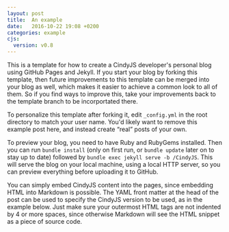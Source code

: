 ```yaml
---
layout: post
title:  An example
date:   2016-10-22 19:08 +0200
categories: example
cjs:
  version: v0.8
---
```


This is a template for how to create a CindyJS developer's personal blog
using GitHub Pages and Jekyll.
If you start your blog by forking this template, then future improvements
to this template can be merged into your blog as well,
which makes it easier to achieve a common look to all of them.
So if you find ways to improve this, take your improvements
back to the template branch to be incorportated there.

To personalize this template after forking it,
edit `_config.yml` in the root directory to match your user name.
You'd likely want to remove this example post here,
and instead create “real” posts of your own.

To preview your blog, you need to have Ruby and RubyGems installed.
Then you can run `bundle install` (only on first run,
or `bundle update` later on to stay up to date) followed by
`bundle exec jekyll serve -b /CindyJS`.
This will serve the blog on your local machine, using a local HTTP server,
so you can preview everything before uploading it to GitHub.

You can simply embed CindyJS content into the pages,
since embedding HTML into Markdown is possible.
The YAML front matter at the head of the post can be used
to specify the CindyJS version to be used, as in the example below.
Just make sure your outermost HTML tags are not indented by 4 or more spaces,
since otherwise Markdown will see the HTML snippet as a piece of source code.

<div id="CSCanvas"></div>
<script id="csmove" type="text/x-cindyscript">
  repeat(500,i,
    w=i*pi/180*(137.508+B.x*0.5);
    p=A+(cos(w),sin(w))*0.3*sqrt(i);
    a=i;
    draw(p,size->sqrt(i)*.4,color->hue(i/34));
  );
</script>
<script type="text/javascript">
  CindyJS({
    ports: [{
      id: "CSCanvas", width: 500, height: 500,
      transform: [{visibleRect: [-10,10,10,-10]}]
    }],
    scripts: "cs*",
    geometry: [
      {name:"A", kind:"P", type:"Free", pos:[0,0]},
      {name:"B", kind:"P", type:"Free", pos:[0,9]},
    ]});
</script>
